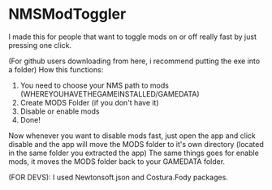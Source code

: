# NMSModToggler
I made this for people that want to toggle mods on or off really fast by just pressing one click.

(For github users downloading from here, i recommend putting the exe into a folder)
How this functions:
1. You need to choose your NMS path to mods (WHEREYOUHAVETHEGAMEINSTALLED/GAMEDATA)
2. Create MODS Folder (if you don't have it)
3. Disable or enable mods
4. Done!

Now whenever you want to disable mods fast, just open the app and click disable and the app will move the MODS folder to it's own directory (located in the same folder you extracted the app)
The same things goes for enable mods, it moves the MODS folder back to your GAMEDATA folder.


(FOR DEVS): I used Newtonsoft.json and Costura.Fody packages.
